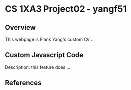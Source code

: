 # CS 1XA3 Project02 - yangf51
## Overview
This webpage is Frank Yang's  custom CV ...
## Custom Javascript Code
Description: this feature does ....
## References
